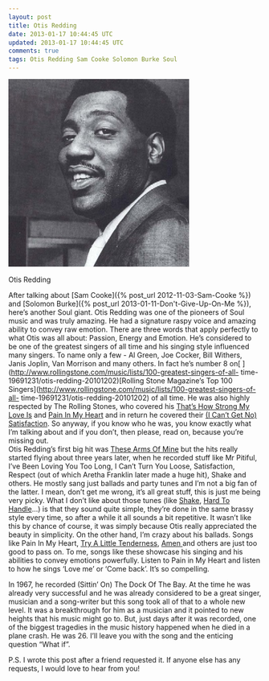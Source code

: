 ```yaml
---           
layout: post
title: Otis Redding
date: 2013-01-17 10:44:45 UTC
updated: 2013-01-17 10:44:45 UTC
comments: true
tags: Otis Redding Sam Cooke Solomon Burke Soul
---
```

![](/img/2Fwp-content2Fuploads2F20122F012FOtis-Redding.jpg)

Otis Redding

After talking about [Sam
Cooke]({% post_url 2012-11-03-Sam-Cooke %}) and
[Solomon Burke]({% post_url 2013-01-11-Don't-Give-Up-On-Me %}), here’s another Soul giant. Otis Redding was one of the
pioneers of Soul music and was truly amazing. He had a signature raspy voice
and amazing ability to convey raw emotion. There are three words that apply
perfectly to what Otis was all about: Passion, Energy and Emotion. He’s
considered to be one of the greatest singers of all time and his singing style
influenced many singers. To name only a few - Al Green, Joe Cocker, Bill
Withers, Janis Joplin, Van Morrison and many others. In fact he’s number 8 on[
](http://www.rollingstone.com/music/lists/100-greatest-singers-of-all-
time-19691231/otis-redding-20101202)[Rolling Stone Magazine’s Top 100
Singers](http://www.rollingstone.com/music/lists/100-greatest-singers-of-all-
time-19691231/otis-redding-20101202) of all time. He was also highly respected
by The Rolling Stones, who covered his [That’s How Strong My Love
Is](http://www.youtube.com/watch?v=sW-TtMKBCh4) and [Pain In My
Heart](http://www.youtube.com/watch?v=puydDR7gRmU) and in return he covered
their [(I Can’t Get No)
Satisfaction](http://www.youtube.com/watch?v=gmnZRBTPzg0). So anyway, if you
know who he was, you know exactly what I’m talking about and if you don’t,
then please, read on, because you’re missing out.  
Otis Redding’s first big hit was [These Arms Of
Mine](http://www.youtube.com/watch?v=jqVrNK4uiB4) but the hits really started
flying about three years later, when he recorded stuff like Mr Pitiful, I’ve
Been Loving You Too Long, I Can’t Turn You Loose, Satisfaction, Respect (out
of which Aretha Franklin later made a huge hit), Shake and others. He mostly
sang just ballads and party tunes and I’m not a big fan of the latter. I mean,
don’t get me wrong, it’s all great stuff, this is just me being very picky.
What I don’t like about those tunes (like
[Shake](http://www.youtube.com/watch?v=ohkFgdCE2yQ), [Hard To
Handle](http://www.youtube.com/watch?v=1ZxN9iQM7OY)...) is that they sound
quite simple, they’re done in the same brassy style every time, so after a
while it all sounds a bit repetitive. It wasn’t like this by chance of course,
it was simply because Otis really appreciated the beauty in simplicity. On the
other hand, I’m crazy about his ballads. Songs like Pain In My Heart, [Try A
Little Tenderness](http://www.youtube.com/watch?v=TXmLjbTBcdU), [Amen
](http://www.youtube.com/watch?v=sJUWn-26jkw)and others are just too good to
pass on. To me, songs like these showcase his singing and his abilities to
convey emotions powerfully. Listen to Pain in My Heart and listen to how he
sings ‘Love me’ or ‘Come back’. It’s so compelling.  

  
  
In 1967, he recorded (Sittin’ On) The Dock Of The Bay. At the time he was
already very successful and he was already considered to be a great singer,
musician and a song-writer but this song took all of that to a whole new
level. It was a breakthrough for him as a musician and it pointed to new
heights that his music might go to. But, just days after it was recorded, one
of the biggest tragedies in the music history happened when he died in a plane
crash. He was 26. I’ll leave you with the song and the enticing question “What
if”.  

  
P.S. I wrote this post after a friend requested it. If anyone else has any
requests, I would love to hear from you!

